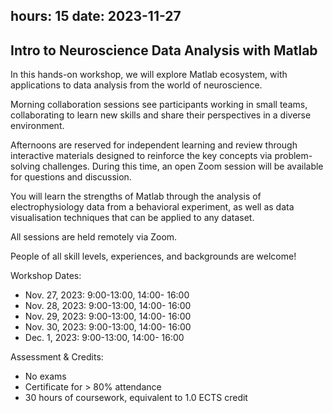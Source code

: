 hours: 15
date: 2023-11-27
--- 

##  Intro to Neuroscience Data Analysis with Matlab

In this hands-on workshop, we will explore Matlab ecosystem, with applications to data analysis from the world of neuroscience.

Morning collaboration sessions see participants working in small teams, collaborating to learn new skills and share their perspectives in a diverse environment.

Afternoons are reserved for independent learning and review through interactive materials designed to reinforce the key concepts via problem-solving challenges. During this time, an open Zoom session will be available for questions and discussion.

You will learn the strengths of Matlab through the analysis of electrophysiology data from a behavioral experiment, as well as data visualisation techniques that can be applied to any dataset.

All sessions are held remotely via Zoom.

People of all skill levels, experiences, and backgrounds are welcome!


Workshop Dates:

- Nov. 27, 2023: 9:00-13:00, 14:00- 16:00
- Nov. 28, 2023: 9:00-13:00, 14:00- 16:00
- Nov. 29, 2023: 9:00-13:00, 14:00- 16:00
- Nov. 30, 2023: 9:00-13:00, 14:00- 16:00
- Dec. 1, 2023: 9:00-13:00, 14:00- 16:00


Assessment & Credits:

- No exams
- Certificate for > 80% attendance
- 30 hours of coursework, equivalent to 1.0 ECTS credit